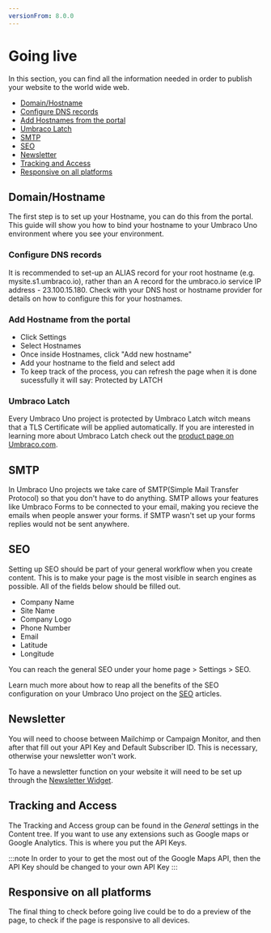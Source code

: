 ```yaml
---
versionFrom: 8.0.0
---
```


# Going live

In this section, you can find all the information needed in order to publish your website to the world wide web.

- [Domain/Hostname](#domain-hostname)
- [Configure DNS records](#configure-dns-records)
- [Add Hostnames from the portal](#add-hostname-from-the-portal)
- [Umbraco Latch](#umbraco-latch)
- [SMTP](#smtp)
- [SEO](#seo)
- [Newsletter](#newsletter)
- [Tracking and Access](#tracking-and-access)
- [Responsive on all platforms](#responsive-on-all-platforms)

## Domain/Hostname

The first step is to set up your Hostname, you can do this from the portal.
This guide will show you how to bind your hostname to your Umbraco Uno environment where you see your environment.

### Configure DNS records

It is recommended to set-up an ALIAS record for your root hostname (e.g. mysite.s1.umbraco.io), rather than an A record for the umbraco.io service IP address - 23.100.15.180.
Check with your DNS host or hostname provider for details on how to configure this for your hostnames.

### Add Hostname from the portal

- Click Settings
- Select Hostnames
- Once inside Hostnames, click "Add new hostname"
- Add your hostname to the field and select add
- To keep track of the process, you can refresh the page when it is done sucessfully it will say: Protected by LATCH  

### Umbraco Latch

Every Umbraco Uno project is protected by Umbraco Latch witch means that a TLS Certificate will be applied automatically.
If you are interested in learning more about Umbraco Latch check out the [product page on Umbraco.com](https://umbraco.com/products/umbraco-cloud/umbraco-latch/).

## SMTP

In Umbraco Uno projects we take care of SMTP(Simple Mail Transfer Protocol) so that you don't have to do anything.
SMTP allows your features like Umbraco Forms to be connected to your email, making you recieve the emails when people answer your forms. if SMTP wasn't set up your forms replies would not be sent anywhere.

## SEO

Setting up SEO should be part of your general workflow when you create content. This is to make your page is the most visible in search engines as possible. All of the fields below should be filled out.

- Company Name
- Site Name
- Company Logo
- Phone Number
- Email
- Latitude
- Longitude

You can reach the general SEO under your home page > Settings > SEO.

Learn much more about how to reap all the benefits of the SEO configuration on your Umbraco Uno project on the [SEO](../SEO) articles.

## Newsletter

You will need to choose between Mailchimp or Campaign Monitor, and then after that fill out your API Key and Default Subscriber ID.
This is necessary, otherwise your newsletter won't work.

To have a newsletter function on your website it will need to be set up through the [Newsletter Widget](../Uno-pedia/Widgets/Newsletter).

## Tracking and Access

The Tracking and Access group can be found in the *General* settings in the Content tree. If you want to use any extensions such as Google maps or Google Analytics. This is where you put the API Keys.

:::note
In order to your to get the most out of the Google Maps API, then the API Key should be changed to your own API Key
:::

## Responsive on all platforms

The final thing to check before going live could be to do a preview of the page, to check if the page is responsive to all devices.
